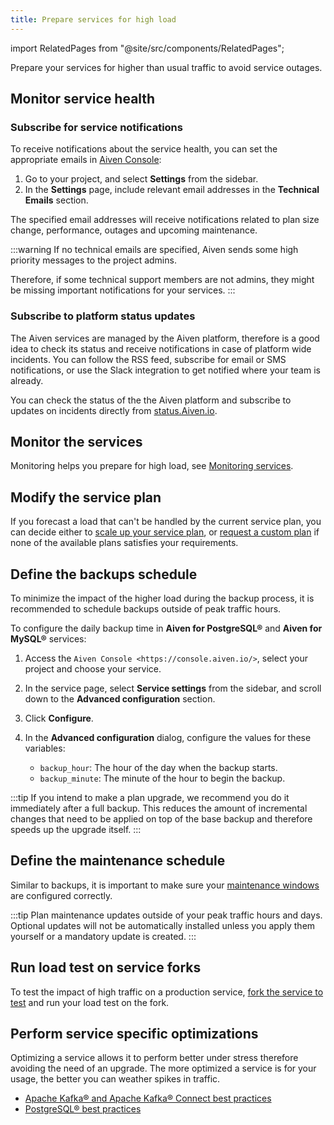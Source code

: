 ```yaml
---
title: Prepare services for high load
---
```


import RelatedPages from "@site/src/components/RelatedPages";

Prepare your services for higher than usual traffic to avoid service outages.

## Monitor service health

### Subscribe for service notifications

To receive notifications about the service health, you can set the
appropriate emails in [Aiven Console](https://console.aiven.io/):

1. Go to your project, and select **Settings** from the sidebar.
1. In the **Settings** page, include relevant email addresses in the
   **Technical Emails** section.

The specified email addresses will receive notifications related to
plan size change, performance, outages and upcoming maintenance.

:::warning
If no technical emails are specified, Aiven sends some high priority
messages to the project admins.

Therefore, if some technical support members are not admins, they might
be missing important notifications for your services.
:::

### Subscribe to platform status updates

The Aiven services are managed by the Aiven platform, therefore is a
good idea to check its status and receive notifications in case of
platform wide incidents. You can follow the RSS feed, subscribe for
email or SMS notifications, or use the Slack integration to get notified
where your team is already.

<!-- vale off -->
You can check the status of the the Aiven platform and subscribe to
updates on incidents directly from
[status.Aiven.io](https://status.aiven.io/).
<!-- vale on -->

## Monitor the services

Monitoring helps you prepare for high load, see
[Monitoring services](/docs/platform/howto/list-monitoring).

## Modify the service plan

If you forecast a load that can't be handled by the current service
plan, you can decide either to
[scale up your service plan](/docs/platform/howto/scale-services), or [request a custom plan](/docs/platform/howto/custom-plans)
if none of the available plans satisfies your requirements.

## Define the backups schedule

To minimize the impact of the higher load during the backup process, it is
recommended to schedule backups outside of peak traffic hours.

To configure the daily backup time in  **Aiven for PostgreSQL®** and **Aiven for MySQL®** services:

1. Access the `Aiven Console <https://console.aiven.io/>`, select your project and
   choose your service.
1. In the service page, select **Service settings** from the sidebar, and scroll down
   to the **Advanced configuration** section.
1. Click **Configure**.
1. In the **Advanced configuration** dialog, configure the values for these variables:

   - `backup_hour`: The hour of the day when the backup starts.
   - `backup_minute`: The minute of the hour to begin the backup.

:::tip
If you intend to make a plan upgrade, we recommend you do it immediately
after a full backup. This reduces the amount of incremental
changes that need to be applied on top of the base backup and therefore
speeds up the upgrade itself.
:::

## Define the maintenance schedule

Similar to backups, it is important to make sure your
[maintenance windows](/docs/platform/concepts/maintenance-window) are configured correctly.

:::tip
Plan maintenance updates outside of your peak traffic hours and days.
Optional updates will not be automatically installed unless you apply
them yourself or a mandatory update is created.
:::

## Run load test on service forks

To test the impact of high traffic on a production service,
[fork the service to test](/docs/platform/concepts/service-forking) and run your load
test on the fork.

## Perform service specific optimizations

Optimizing a service allows it to perform better under stress therefore
avoiding the need of an upgrade. The more optimized a service is for
your usage, the better you can weather spikes in traffic.

<RelatedPages/>

<!-- vale off -->
- [Apache Kafka® and Apache Kafka® Connect best practices](/docs/products/kafka/howto/best-practices)
- [PostgreSQL® best practices](/docs/products/postgresql/howto/optimize-pg-slow-queries)
<!-- vale on -->
